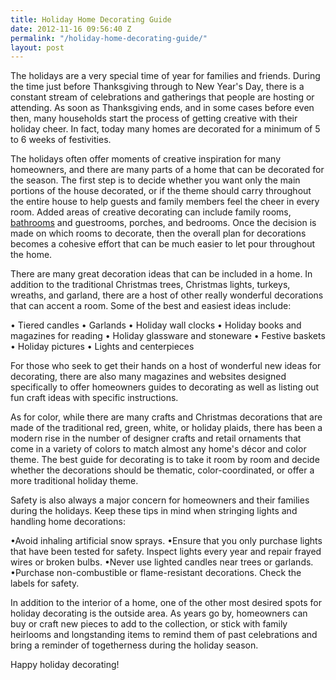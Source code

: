 ```yaml
---
title: Holiday Home Decorating Guide
date: 2012-11-16 09:56:40 Z
permalink: "/holiday-home-decorating-guide/"
layout: post
---
```


The holidays are a very special time of year for families and friends. During the time just before Thanksgiving through to New Year's Day, there is a constant stream of celebrations and gatherings that people are hosting or attending. As soon as Thanksgiving ends, and in some cases before even then, many households start the process of getting creative with their holiday cheer. In fact, today many homes are decorated for a minimum of 5 to 6 weeks of festivities.

The holidays often offer moments of creative inspiration for many homeowners, and there are many parts of a home that can be decorated for the season. The first step is to decide whether you want only the main portions of the house decorated, or if the theme should carry throughout the entire house to help guests and family members feel the cheer in every room. Added areas of creative decorating can include family rooms, <a href="http://www.murraylampert.com/san-diego-bathroom-remodeling-services/">bathrooms</a> and guestrooms, porches, and bedrooms. Once the decision is made on which rooms to decorate, then the overall plan for decorations becomes a cohesive effort that can be much easier to let pour throughout the home.

There are many great decoration ideas that can be included in a home. In addition to the traditional Christmas trees, Christmas lights, turkeys, wreaths, and garland, there are a host of other really wonderful decorations that can accent a room. Some of the best and easiest ideas include:

• Tiered candles
• Garlands
• Holiday wall clocks
• Holiday books and magazines for reading
• Holiday glassware and stoneware
• Festive baskets
• Holiday pictures
• Lights and centerpieces

For those who seek to get their hands on a host of wonderful new ideas for decorating, there are also many magazines and websites designed specifically to offer homeowners guides to decorating as well as listing out fun craft ideas with specific instructions.

As for color, while there are many crafts and Christmas decorations that are made of the traditional red, green, white, or holiday plaids, there has been a modern rise in the number of designer crafts and retail ornaments that come in a variety of colors to match almost any home's décor and color theme. The best guide for decorating is to take it room by room and decide whether the decorations should be thematic, color-coordinated, or offer a more traditional holiday theme.

Safety is also always a major concern for homeowners and their families during the holidays. Keep these tips in mind when stringing lights and handling home decorations:

•Avoid inhaling artificial snow sprays.
•Ensure that you only purchase lights that have been tested for safety. Inspect lights every year and repair frayed wires or broken bulbs.
•Never use lighted candles near trees or garlands.
•Purchase non-combustible or flame-resistant decorations. Check the labels for safety.

In addition to the interior of a home, one of the other most desired spots for holiday decorating is the outside area. As years go by, homeowners can buy or craft new pieces to add to the collection, or stick with family heirlooms and longstanding items to remind them of past celebrations and bring a reminder of togetherness during the holiday season.

Happy holiday decorating!
